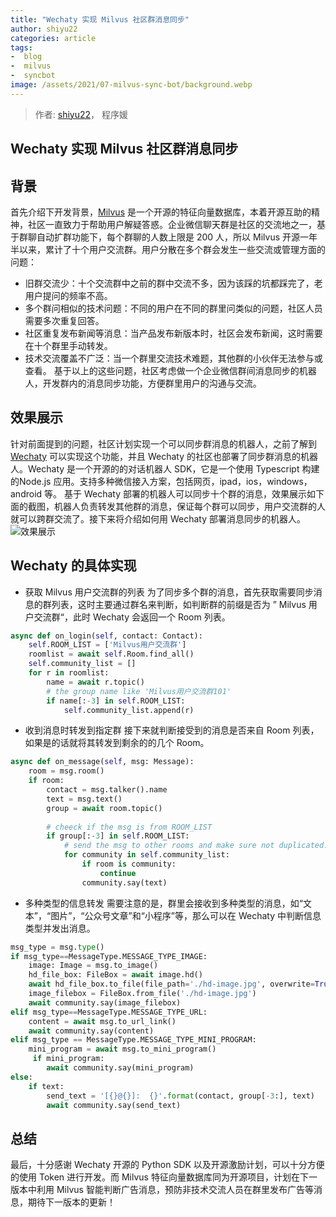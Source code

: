```yaml
---
title: "Wechaty 实现 Milvus 社区群消息同步"
author: shiyu22
categories: article
tags:
-  blog
-  milvus
-  syncbot
image: /assets/2021/07-milvus-sync-bot/background.webp
---
```

> 作者: [shiyu22](https://github.com/shiyu22)， 程序媛
## Wechaty 实现 Milvus 社区群消息同步

## 背景

首先介绍下开发背景，[Milvus](https://milvus.io/) 是一个开源的特征向量数据库，本着开源互助的精神，社区一直致力于帮助用户解疑答惑。企业微信聊天群是社区的交流地之一，基于群聊自动扩群功能下，每个群聊的人数上限是 200 人，所以 Milvus 开源一年半以来，累计了十个用户交流群。用户分散在多个群会发生一些交流或管理方面的问题：
- 旧群交流少：十个交流群中之前的群中交流不多，因为该踩的坑都踩完了，老用户提问的频率不高。
- 多个群问相似的技术问题：不同的用户在不同的群里问类似的问题，社区人员需要多次重复回答。
- 社区重复发布新闻等消息：当产品发布新版本时，社区会发布新闻，这时需要在十个群里手动转发。
- 技术交流覆盖不广泛：当一个群里交流技术难题，其他群的小伙伴无法参与或查看。
基于以上的这些问题，社区考虑做一个企业微信群间消息同步的机器人，开发群内的消息同步功能，方便群里用户的沟通与交流。
## 效果展示

针对前面提到的问题，社区计划实现一个可以同步群消息的机器人，之前了解到 [Wechaty](https://github.com/wechaty/wechaty) 可以实现这个功能，并且 Wechaty 的社区也部署了同步群消息的机器人。Wechaty 是一个开源的的对话机器人 SDK，它是一个使用 Typescript 构建的Node.js 应用。支持多种微信接入方案，包括网页，ipad，ios，windows， android 等。
基于 Wechaty 部署的机器人可以同步十个群的消息，效果展示如下面的截图，机器人负责转发其他群的消息，保证每个群可以同步，用户交流群的人就可以跨群交流了。接下来将介绍如何用 Wechaty 部署消息同步的机器人。
![效果展示](/assets/2021/07-milvus-sync-bot/syncbot1.webp)
## Wechaty 的具体实现

- 获取 Milvus 用户交流群的列表
为了同步多个群的消息，首先获取需要同步消息的群列表，这时主要通过群名来判断，如判断群的前缀是否为 ” Milvus 用户交流群“，此时 Wechaty 会返回一个 Room 列表。
```python
async def on_login(self, contact: Contact):
    self.ROOM_LIST = ['Milvus用户交流群']
    roomlist = await self.Room.find_all()
    self.community_list = []
    for r in roomlist:
        name = await r.topic()
        # the group name like 'Milvus用户交流群101'
        if name[:-3] in self.ROOM_LIST:
            self.community_list.append(r)
```
- 收到消息时转发到指定群
接下来就判断接受到的消息是否来自 Room 列表，如果是的话就将其转发到剩余的的几个 Room。
```python
async def on_message(self, msg: Message):
    room = msg.room()
    if room:
        contact = msg.talker().name
        text = msg.text()
        group = await room.topic()
    
        # cheeck if the msg is from ROOM_LIST
        if group[:-3] in self.ROOM_LIST:
            # send the msg to other rooms and make sure not duplicated.
            for community in self.community_list:
                if room is community:
                    continue
                community.say(text)
```
- 多种类型的信息转发
需要注意的是，群里会接收到多种类型的消息，如“文本”，“图片”，“公众号文章”和“小程序”等，那么可以在 Wechaty 中判断信息类型并发出消息。
```python
msg_type = msg.type()
if msg_type==MessageType.MESSAGE_TYPE_IMAGE:
    image: Image = msg.to_image()
    hd_file_box: FileBox = await image.hd()
    await hd_file_box.to_file(file_path='./hd-image.jpg', overwrite=True)
    image_filebox = FileBox.from_file('./hd-image.jpg')
    await community.say(image_filebox)
elif msg_type==MessageType.MESSAGE_TYPE_URL:
    content = await msg.to_url_link()
    await community.say(content)
elif msg_type == MessageType.MESSAGE_TYPE_MINI_PROGRAM:
    mini_program = await msg.to_mini_program()
     if mini_program:
        await community.say(mini_program)
else:
    if text:
        send_text = '[{}@{}]:  {}'.format(contact, group[-3:], text)
        await community.say(send_text)
```
## 总结

最后，十分感谢 Wechaty 开源的 Python SDK 以及开源激励计划，可以十分方便的使用 Token 进行开发。而 Milvus 特征向量数据库同为开源项目，计划在下一版本中利用 Milvus 智能判断广告消息，预防非技术交流人员在群里发布广告等消息，期待下一版本的更新！

